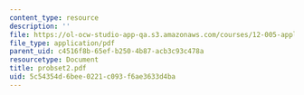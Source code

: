 ```yaml
---
content_type: resource
description: ''
file: https://ol-ocw-studio-app-qa.s3.amazonaws.com/courses/12-005-applications-of-continuum-mechanics-to-earth-atmospheric-and-planetary-sciences-spring-2006/5c54354d6bee0221c093f6ae3633d4ba_probset2.pdf
file_type: application/pdf
parent_uid: c4516f8b-65ef-b250-4b87-acb3c93c478a
resourcetype: Document
title: probset2.pdf
uid: 5c54354d-6bee-0221-c093-f6ae3633d4ba
---
```

